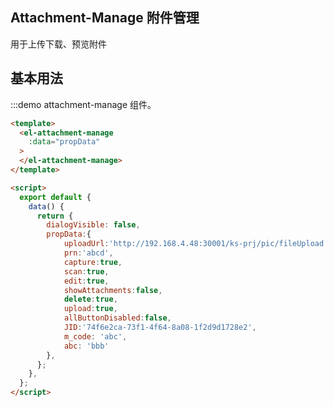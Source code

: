 <script>
  export default {
    
    data() {
      return {
        propData:{
            uploadUrl:'http://192.168.2.225:80/ks-prj/pic/fileUpload',
            prn:'C1811214444',
            capture:true,
            scan:true,
            edit:true,
            showAttachments:false,
            delete:true,
            upload:true,
            allButtonDisabled:false,
            JID: '4991CE4DF1EC2B71a6-baff-9b8d2ab95281',
            m_code: 'abc',
            abc: 'bbb'
        },
      }
        
    }
  }
</script>

## Attachment-Manage 附件管理

用于上传下载、预览附件

## 基本用法

:::demo attachment-manage 组件。
```html
<template>
  <el-attachment-manage
    :data="propData"
  >
  </el-attachment-manage>
</template>

<script>
  export default {
    data() {
      return {
        dialogVisible: false,
        propData:{
            uploadUrl:'http://192.168.4.48:30001/ks-prj/pic/fileUpload',
            prn:'abcd',
            capture:true,
            scan:true,
            edit:true,
            showAttachments:false,
            delete:true,
            upload:true,
            allButtonDisabled:false,
            JID:'74f6e2ca-73f1-4f64-8a08-1f2d9d1728e2',
            m_code: 'abc',
            abc: 'bbb'
        },
      };
    },
  };
</script>

```
